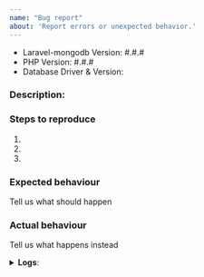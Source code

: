 ```yaml
---
name: "Bug report"
about: 'Report errors or unexpected behavior.'
---
```


- Laravel-mongodb Version: #.#.#
- PHP Version: #.#.#
- Database Driver & Version:

### Description:

### Steps to reproduce
1.
2.
3.

### Expected behaviour
Tell us what should happen

### Actual behaviour
Tell us what happens instead

<details><summary><b>Logs</b>:</summary>
Insert log.txt here (if necessary)
</details>
